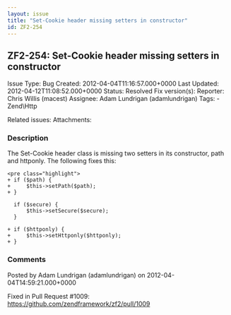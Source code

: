 ```yaml
---
layout: issue
title: "Set-Cookie header missing setters in constructor"
id: ZF2-254
---
```


ZF2-254: Set-Cookie header missing setters in constructor
---------------------------------------------------------

 Issue Type: Bug Created: 2012-04-04T11:16:57.000+0000 Last Updated: 2012-04-12T11:08:52.000+0000 Status: Resolved Fix version(s): 
 Reporter:  Chris Willis (macest)  Assignee:  Adam Lundrigan (adamlundrigan)  Tags: - Zend\\Http
 
 Related issues: 
 Attachments: 
### Description

The Set-Cookie header class is missing two setters in its constructor, path and httponly. The following fixes this:

 
    <pre class="highlight">
    + if ($path) {
    +     $this->setPath($path);
    + }
    
      if ($secure) {
          $this->setSecure($secure);
      }
    
    + if ($httponly) {
    +     $this->setHttponly($httponly);
    + }


 

 

### Comments

Posted by Adam Lundrigan (adamlundrigan) on 2012-04-04T14:59:21.000+0000

Fixed in Pull Request #1009: <https://github.com/zendframework/zf2/pull/1009>

 

 